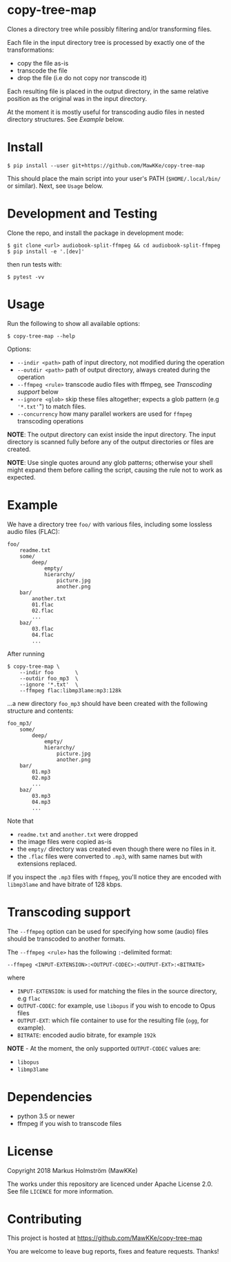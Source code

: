 # copy-tree-map

Clones a directory tree while possibly filtering and/or transforming files.

Each file in the input directory tree is processed by exactly one of the transformations:
- copy the file as-is
- transcode the file
- drop the file (i.e do not copy nor transcode it)

Each resulting file is placed in the output directory, in the same relative position
as the original was in the input directory.

At the moment it is mostly useful for transcoding audio files in nested directory
structures. See *Example* below.

# Install

    $ pip install --user git+https://github.com/MawKKe/copy-tree-map

This should place the main script into your user's PATH (`$HOME/.local/bin/` or
similar). Next, see `Usage` below.

# Development and Testing

Clone the repo, and install the package in development mode:

    $ git clone <url> audiobook-split-ffmpeg && cd audiobook-split-ffmpeg
    $ pip install -e '.[dev]'

then run tests with:

    $ pytest -vv

# Usage

Run the following to show all available options:

    $ copy-tree-map --help

Options:
- `--indir <path>`  path of input directory, not modified during the operation
- `--outdir <path>` path of output directory, always created during the operation
- `--ffmpeg <rule>` transcode audio files with ffmpeg, see *Transcoding support* below
- `--ignore <glob>` skip these files altogether; expects a glob pattern (e.g `'*.txt'`") to match files.
- `--concurrency` how many parallel workers are used for `ffmpeg` transcoding operations

**NOTE**: The output directory can exist inside the input directory. The input
directory is scanned fully before any of the output directories or files are created.

**NOTE**: Use single quotes around any glob patterns; otherwise your shell
might expand them before calling the script, causing the rule not to work as expected.

# Example

We have a directory tree `foo/` with various files, including some lossless
audio files (FLAC):

    foo/
        readme.txt
        some/
            deep/
                empty/
                hierarchy/
                    picture.jpg
                    another.png
        bar/
            another.txt
            01.flac
            02.flac
            ...
        baz/
            03.flac
            04.flac
            ...

After running

    $ copy-tree-map \
        --indir foo       \
        --outdir foo_mp3  \
        --ignore '*.txt'  \
        --ffmpeg flac:libmp3lame:mp3:128k

...a new directory `foo_mp3` should have been created with the following structure and contents:

    foo_mp3/
        some/
            deep/
                empty/
                hierarchy/
                    picture.jpg
                    another.png
        bar/
            01.mp3
            02.mp3
            ...
        baz/
            03.mp3
            04.mp3
            ...

Note that
- `readme.txt` and `another.txt` were dropped
- the image files were copied as-is
- the `empty/` directory was created even though there were no files in it.
- the `.flac` files were converted to `.mp3`, with same names but with extensions replaced.

If you inspect the `.mp3` files with `ffmpeg`, you'll notice they are encoded with
`libmp3lame` and have bitrate of 128 kbps.

# Transcoding support

The `--ffmpeg` option can be used for specifying how some (audio) files should  be
transcoded to another formats.

The `--ffmpeg <rule>` has the following `:`-delimited format:

    --ffmpeg <INPUT-EXTENSION>:<OUTPUT-CODEC>:<OUTPUT-EXT>:<BITRATE>

where
- `INPUT-EXTENSION`: is used for matching the files in the source directory, e.g `flac`
- `OUTPUT-CODEC`: for example, use `libopus` if you wish to encode to Opus files
- `OUTPUT-EXT`: which file container to use for the resulting file (`ogg`, for example).
- `BITRATE`: encoded audio bitrate, for example `192k`


**NOTE** - At the moment, the only supported `OUTPUT-CODEC` values are:
- `libopus`
- `libmp3lame`

# Dependencies

- python 3.5 or newer
- ffmpeg if you wish to transcode files

# License

Copyright 2018 Markus Holmström (MawKKe)

The works under this repository are licenced under Apache License 2.0.
See file `LICENCE` for more information.

# Contributing

This project is hosted at https://github.com/MawKKe/copy-tree-map

You are welcome to leave bug reports, fixes and feature requests. Thanks!

